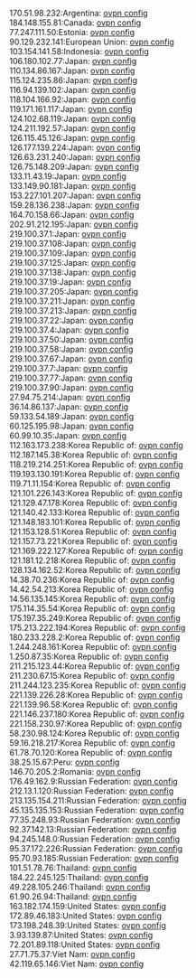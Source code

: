 170.51.98.232:Argentina: [ovpn config](vpn/170_51_98_232.ovpn)  
184.148.155.81:Canada: [ovpn config](vpn/184_148_155_81.ovpn)  
77.247.111.50:Estonia: [ovpn config](vpn/77_247_111_50.ovpn)  
90.129.232.141:European Union: [ovpn config](vpn/90_129_232_141.ovpn)  
103.154.141.58:Indonesia: [ovpn config](vpn/103_154_141_58.ovpn)  
106.180.102.77:Japan: [ovpn config](vpn/106_180_102_77.ovpn)  
110.134.86.167:Japan: [ovpn config](vpn/110_134_86_167.ovpn)  
115.124.235.86:Japan: [ovpn config](vpn/115_124_235_86.ovpn)  
116.94.139.102:Japan: [ovpn config](vpn/116_94_139_102.ovpn)  
118.104.166.92:Japan: [ovpn config](vpn/118_104_166_92.ovpn)  
119.171.161.117:Japan: [ovpn config](vpn/119_171_161_117.ovpn)  
124.102.68.119:Japan: [ovpn config](vpn/124_102_68_119.ovpn)  
124.211.192.57:Japan: [ovpn config](vpn/124_211_192_57.ovpn)  
126.115.45.126:Japan: [ovpn config](vpn/126_115_45_126.ovpn)  
126.177.139.224:Japan: [ovpn config](vpn/126_177_139_224.ovpn)  
126.63.231.240:Japan: [ovpn config](vpn/126_63_231_240.ovpn)  
126.75.148.209:Japan: [ovpn config](vpn/126_75_148_209.ovpn)  
133.11.43.19:Japan: [ovpn config](vpn/133_11_43_19.ovpn)  
133.149.90.181:Japan: [ovpn config](vpn/133_149_90_181.ovpn)  
153.227.101.207:Japan: [ovpn config](vpn/153_227_101_207.ovpn)  
159.28.136.238:Japan: [ovpn config](vpn/159_28_136_238.ovpn)  
164.70.158.66:Japan: [ovpn config](vpn/164_70_158_66.ovpn)  
202.91.212.195:Japan: [ovpn config](vpn/202_91_212_195.ovpn)  
219.100.37.1:Japan: [ovpn config](vpn/219_100_37_1.ovpn)  
219.100.37.108:Japan: [ovpn config](vpn/219_100_37_108.ovpn)  
219.100.37.109:Japan: [ovpn config](vpn/219_100_37_109.ovpn)  
219.100.37.125:Japan: [ovpn config](vpn/219_100_37_125.ovpn)  
219.100.37.138:Japan: [ovpn config](vpn/219_100_37_138.ovpn)  
219.100.37.19:Japan: [ovpn config](vpn/219_100_37_19.ovpn)  
219.100.37.205:Japan: [ovpn config](vpn/219_100_37_205.ovpn)  
219.100.37.211:Japan: [ovpn config](vpn/219_100_37_211.ovpn)  
219.100.37.213:Japan: [ovpn config](vpn/219_100_37_213.ovpn)  
219.100.37.22:Japan: [ovpn config](vpn/219_100_37_22.ovpn)  
219.100.37.4:Japan: [ovpn config](vpn/219_100_37_4.ovpn)  
219.100.37.50:Japan: [ovpn config](vpn/219_100_37_50.ovpn)  
219.100.37.58:Japan: [ovpn config](vpn/219_100_37_58.ovpn)  
219.100.37.67:Japan: [ovpn config](vpn/219_100_37_67.ovpn)  
219.100.37.7:Japan: [ovpn config](vpn/219_100_37_7.ovpn)  
219.100.37.77:Japan: [ovpn config](vpn/219_100_37_77.ovpn)  
219.100.37.90:Japan: [ovpn config](vpn/219_100_37_90.ovpn)  
27.94.75.214:Japan: [ovpn config](vpn/27_94_75_214.ovpn)  
36.14.86.137:Japan: [ovpn config](vpn/36_14_86_137.ovpn)  
59.133.54.189:Japan: [ovpn config](vpn/59_133_54_189.ovpn)  
60.125.195.98:Japan: [ovpn config](vpn/60_125_195_98.ovpn)  
60.99.10.35:Japan: [ovpn config](vpn/60_99_10_35.ovpn)  
112.163.173.238:Korea Republic of: [ovpn config](vpn/112_163_173_238.ovpn)  
112.187.145.38:Korea Republic of: [ovpn config](vpn/112_187_145_38.ovpn)  
118.219.214.251:Korea Republic of: [ovpn config](vpn/118_219_214_251.ovpn)  
119.193.130.191:Korea Republic of: [ovpn config](vpn/119_193_130_191.ovpn)  
119.71.11.154:Korea Republic of: [ovpn config](vpn/119_71_11_154.ovpn)  
121.101.226.143:Korea Republic of: [ovpn config](vpn/121_101_226_143.ovpn)  
121.129.47.178:Korea Republic of: [ovpn config](vpn/121_129_47_178.ovpn)  
121.140.42.133:Korea Republic of: [ovpn config](vpn/121_140_42_133.ovpn)  
121.148.183.101:Korea Republic of: [ovpn config](vpn/121_148_183_101.ovpn)  
121.153.128.51:Korea Republic of: [ovpn config](vpn/121_153_128_51.ovpn)  
121.157.73.221:Korea Republic of: [ovpn config](vpn/121_157_73_221.ovpn)  
121.169.222.127:Korea Republic of: [ovpn config](vpn/121_169_222_127.ovpn)  
121.181.12.218:Korea Republic of: [ovpn config](vpn/121_181_12_218.ovpn)  
128.134.162.52:Korea Republic of: [ovpn config](vpn/128_134_162_52.ovpn)  
14.38.70.236:Korea Republic of: [ovpn config](vpn/14_38_70_236.ovpn)  
14.42.54.213:Korea Republic of: [ovpn config](vpn/14_42_54_213.ovpn)  
14.56.135.145:Korea Republic of: [ovpn config](vpn/14_56_135_145.ovpn)  
175.114.35.54:Korea Republic of: [ovpn config](vpn/175_114_35_54.ovpn)  
175.197.35.249:Korea Republic of: [ovpn config](vpn/175_197_35_249.ovpn)  
175.213.222.194:Korea Republic of: [ovpn config](vpn/175_213_222_194.ovpn)  
180.233.228.2:Korea Republic of: [ovpn config](vpn/180_233_228_2.ovpn)  
1.244.248.161:Korea Republic of: [ovpn config](vpn/1_244_248_161.ovpn)  
1.250.87.35:Korea Republic of: [ovpn config](vpn/1_250_87_35.ovpn)  
211.215.123.44:Korea Republic of: [ovpn config](vpn/211_215_123_44.ovpn)  
211.230.67.15:Korea Republic of: [ovpn config](vpn/211_230_67_15.ovpn)  
211.244.123.235:Korea Republic of: [ovpn config](vpn/211_244_123_235.ovpn)  
221.139.226.28:Korea Republic of: [ovpn config](vpn/221_139_226_28.ovpn)  
221.139.96.58:Korea Republic of: [ovpn config](vpn/221_139_96_58.ovpn)  
221.146.237.180:Korea Republic of: [ovpn config](vpn/221_146_237_180.ovpn)  
221.158.230.97:Korea Republic of: [ovpn config](vpn/221_158_230_97.ovpn)  
58.230.98.124:Korea Republic of: [ovpn config](vpn/58_230_98_124.ovpn)  
59.16.218.217:Korea Republic of: [ovpn config](vpn/59_16_218_217.ovpn)  
61.78.70.120:Korea Republic of: [ovpn config](vpn/61_78_70_120.ovpn)  
38.25.15.67:Peru: [ovpn config](vpn/38_25_15_67.ovpn)  
146.70.205.2:Romania: [ovpn config](vpn/146_70_205_2.ovpn)  
176.49.162.9:Russian Federation: [ovpn config](vpn/176_49_162_9.ovpn)  
212.13.1.120:Russian Federation: [ovpn config](vpn/212_13_1_120.ovpn)  
213.135.154.211:Russian Federation: [ovpn config](vpn/213_135_154_211.ovpn)  
45.135.135.153:Russian Federation: [ovpn config](vpn/45_135_135_153.ovpn)  
77.35.248.93:Russian Federation: [ovpn config](vpn/77_35_248_93.ovpn)  
92.37.142.13:Russian Federation: [ovpn config](vpn/92_37_142_13.ovpn)  
94.245.148.0:Russian Federation: [ovpn config](vpn/94_245_148_0.ovpn)  
95.37.172.226:Russian Federation: [ovpn config](vpn/95_37_172_226.ovpn)  
95.70.93.185:Russian Federation: [ovpn config](vpn/95_70_93_185.ovpn)  
101.51.78.76:Thailand: [ovpn config](vpn/101_51_78_76.ovpn)  
184.22.245.125:Thailand: [ovpn config](vpn/184_22_245_125.ovpn)  
49.228.105.246:Thailand: [ovpn config](vpn/49_228_105_246.ovpn)  
61.90.26.94:Thailand: [ovpn config](vpn/61_90_26_94.ovpn)  
163.182.174.159:United States: [ovpn config](vpn/163_182_174_159.ovpn)  
172.89.46.183:United States: [ovpn config](vpn/172_89_46_183.ovpn)  
173.198.248.39:United States: [ovpn config](vpn/173_198_248_39.ovpn)  
3.93.139.87:United States: [ovpn config](vpn/3_93_139_87.ovpn)  
72.201.89.118:United States: [ovpn config](vpn/72_201_89_118.ovpn)  
27.71.75.37:Viet Nam: [ovpn config](vpn/27_71_75_37.ovpn)  
42.119.65.146:Viet Nam: [ovpn config](vpn/42_119_65_146.ovpn)  
